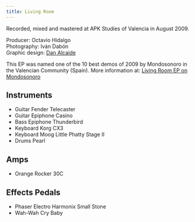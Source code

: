 ```yaml
---
title: Living Room
---
```


Recorded, mixed and mastered at APK Studies of Valencia in August 2009.

Producer: Octavio Hidalgo<br>
Photography: Iván Dabón<br>
Graphic design: [Dan Alcaide](https://www.danalcaide.com)<br>

This EP was named one of the 10 best demos of 2009 by Mondosonoro in the Valencian Community (Spain). More information at: [Living Room EP on Mondosonoro](https://issuu.com/mondosonoroval/docs/mondoissuuene10)

## Instruments

- Guitar Fender Telecaster
- Guitar Epiphone Casino
- Bass Epiphone Thunderbird
- Keyboard Korg CX3
- Keyboard Moog Little Phatty Stage II
- Drums Pearl

## Amps

- Orange Rocker 30C

## Effects Pedals

- Phaser Electro Harmonix Small Stone
- Wah-Wah Cry Baby
